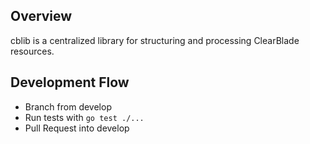 ## Overview

cblib is a centralized library for structuring and processing ClearBlade resources.

## Development Flow

- Branch from develop
- Run tests with `go test ./...`
- Pull Request into develop

